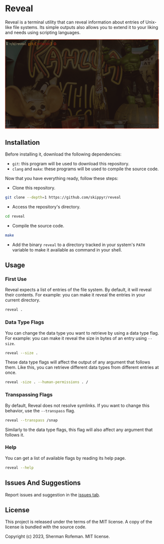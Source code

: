 # Reveal

Reveal is a terminal utility that can reveal information about entries of
Unix-like file systems. Its simple outputs also allows you to extend it to
your liking and needs using scripting languages.

![](images/preview.gif)

## Installation

Before installing it, download the following dependencies:

-   `git`: this program will be used to download this repository.
-   `clang` and `make`: these programs will be used to compile the source code.

Now that you have everything ready, follow these steps:

-   Clone this repository.

```bash
git clone --depth=1 https://github.com/skippyr/reveal
```

-   Access the repository's directory.

```bash
cd reveal
```

-   Compile the source code.

```bash
make
```

-   Add the binary `reveal` to a directory tracked in your system's `PATH`
    variable to make it available as command in your shell.

## Usage

### First Use

Reveal expects a list of entries of the file system. By default, it will
reveal their contents. For example: you can make it reveal the entries in
your current directory.

```bash
reveal .
```

### Data Type Flags

You can change the data type you want to retrieve by using a data type flag.
For example: you can make it reveal the size in bytes of an entry using `--size`.

```bash
reveal --size .
```

These data type flags will affect the output of any argument that follows them.
Like this, you can retrieve different data types from different entries at once.

```bash
reveal -size . --human-permissions . /
```

### Transpassing Flags

By default, Reveal does not resolve symlinks. If you want to change this
behavior, use the `--transpass` flag.

```bash
reveal --transpass /snap
```

Similarly to the data type flags, this flag will also affect any argument that
follows it.

### Help

You can get a list of available flags by reading its help page.

```bash
reveal --help
```

## Issues And Suggestions

Report issues and suggestion in the [issues tab](https://github.com/skippyr/reveal/issues).

## License

This project is released under the terms of the MIT license. A copy of the
license is bundled with the source code.

Copyright (c) 2023, Sherman Rofeman. MIT license.

